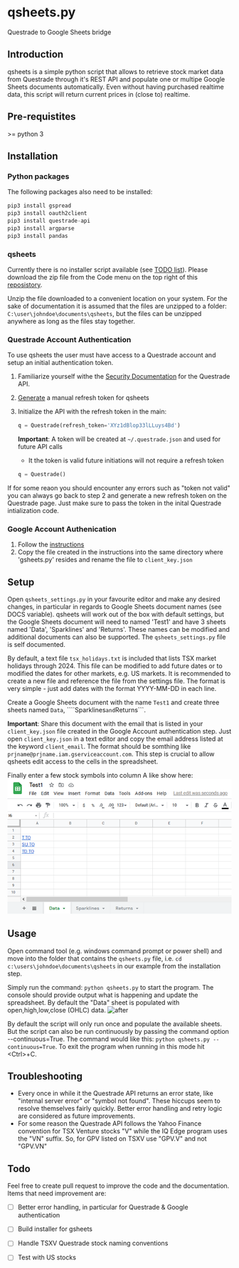 # qsheets.py
Questrade to Google Sheets bridge

## Introduction

qsheets is a simple python script that allows to retrieve stock market data from Questrade through it's REST API and populate one or multipe Google Sheets documents automatically. Even without having purchased realtime data, this script will return current prices in (close to) realtime.

## Pre-requistites

 \>= python 3

## Installation

### Python packages
The following packages also need to be installed:
```python
pip3 install gspread
pip3 install oauth2client
pip3 install questrade-api
pip3 install argparse
pip3 install pandas
```
### qsheets
Currently there is no installer script available (see [TODO list](#todo)). Please download the zip file from the Code menu on the top right of this [reposistory](https://github.com/boffyflow/qsheets).

Unzip the file downloaded to a convenient location on your system. For the sake of  documentation it is assumed that the files are unzipped to a folder: ```C:\user\johndoe\documents\qsheets```, but the files can be unzipped anywhere as long as the files stay together.

### Questrade Account Authentication

To use qsheets the user must have access to a Questrade account and setup an initial authentication token. 

1. Familiarize yourself withe the [Security Documentation](https://www.questrade.com/api/documentation/security) for the Questrade API.
2. [Generate](https://apphub.questrade.com/UI/UserApps.aspx) a manual refresh token for qsheets
3. Initialize the API with the refresh token in the main:
   
    ```python
    q = Questrade(refresh_token='XYz1dBlop33lLLuys4Bd')
    ```

    **Important**: A token will be created at ```~/.questrade.json``` and used for future API calls
      * It the token is valid future initiations will not require a refresh token
    ```python
    q = Questrade()
    ```
If for some reaon you should encounter any errors such as "token not valid" you can always go back to step 2 and generate a new refresh token on the Questrade page. Just make sure to pass the token in the inital Questrade intialization code.

### Google Account Authenication

1. Follow the [instructions](https://gspread.readthedocs.io/en/latest/oauth2.html#for-end-users-using-oauth-client-id)
2. Copy the file created in the instructions into the same directory where 'gsheets.py' resides and rename the file to ```client_key.json```

## Setup

Open ```qsheets_settings.py``` in your favourite editor and make any desired changes, in particular in regards to Google Sheets document names (see DOCS variable). qsheets will work out of the box with default settings, but the Google Sheets document will need to named 'Test1' and have 3 sheets named 'Data', 'Sparklines' and 'Returns'. These names can be modified and additional documents can also be supported. The ```qsheets_settings.py``` file is self documented.

By default, a text file ```tsx_holidays.txt``` is included that lists TSX market holidays through 2024. This file can be modified to add future dates or to modified the dates for other markets, e.g. US markets. It is recommended to create a new file and reference the file from the settings file. The format is very simple - just add dates with the format YYYY-MM-DD in each line. 

Create a Google Sheets document with the name ```Test1``` and create three sheets named ```Data```, ````Sparklines``` and ```Returns```.

**Important**: Share this document with the email that is listed in your ```client_key.json``` file created in the Google Account authentication step. Just open ```client_key.json``` in a text editor and copy the email address listed at the keyword ```client_email```. The format should be somthing like ```prjname@prjname.iam.gserviceaccount.com```. This step is crucial to allow qsheets edit access to the cells in the spreadsheet.

Finally enter a few stock symbols into column A like show here:
![before](/img/before.png)

## Usage

Open command tool (e.g. windows command prompt or power shell) and move into the folder that contains the ```qsheets.py``` file, i.e. 
```cd c:\users\johndoe\documents\qsheets``` in our example from the installation step.

Simply run the command:
```python qsheets.py``` to start the program.
The console should provide output what is happening and update the spreadsheet. By default the "Data" sheet is populated with open,high,low,close (OHLC) data. 
![after](/img/after.png)

By default the script will only run once and populate the available sheets. But the script can also be run continuously by passing the command option --continuous=True. The command would like this:
```python qsheets.py --continuous=True```. To exit the program when running in this mode hit \<Ctrl\>+C.

## Troubleshooting

* Every once in while it the Questrade API returns an error state, like "internal server error" or "symbol not found". These hiccups seem to resolve themselves fairly quickly. Better error handling and retry logic are considered as future improvements. 
* For some reason the Questrade API follows the Yahoo Finance convention for TSX Venture stocks "V" while the IQ Edge program uses the "VN" suffix. So, for GPV listed on TSXV use "GPV.V" and not "GPV.VN"

## Todo

Feel free to create pull request to improve the code and the documentation. Items that need improvement are:
- [ ] Better error handling, in particular for Questrade & Google authentication
- [ ] Build installer for gsheets
- [ ] Handle TSXV Questrade stock naming conventions
- [ ] Test with US stocks


